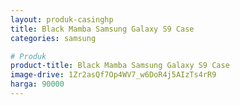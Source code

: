 ```yaml
---
layout: produk-casinghp
title: Black Mamba Samsung Galaxy S9 Case
categories: samsung

# Produk
product-title: Black Mamba Samsung Galaxy S9 Case
image-drive: 1Zr2asQf7Op4WV7_w6DoR4j5AIzTs4rR9
harga: 90000
---
```

